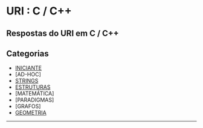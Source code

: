 
# URI : C / C++

Respostas do URI em C / C++
---

## Categorias

* [INICIANTE](https://github.com/alissonalbuquerque/URI-C_CPP/tree/master/iniciante)
* [AD-HOC]
* [STRINGS](https://github.com/alissonalbuquerque/URI-C_CPP/tree/master/strings)
* [ESTRUTURAS](https://github.com/alissonalbuquerque/URI-C_CPP/tree/master/estruturas)
* [MATEMÁTICA]
* [PARADIGMAS]
* [GRAFOS]
* [GEOMETRIA](https://github.com/alissonalbuquerque/URI-C_CPP/tree/master/geometria)
---